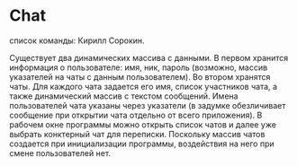 # Chat

список команды:
Кирилл Сорокин.

Существует два динамических массива с данными. В первом хранится информация о пользователе: имя, ник, пароль (возможно, массив указателей на чаты с данным пользователем). Во втором хранятся чаты. Для каждого чата задается его имя, список участников чата, а также динамический массив с текстом сообщений. Имена пользователей чата указаны через указатели (в задумке обезличивает сообщение при открытии чата отдельно от всего приложения). 
В рабочем окне программы можно открыть список чатов и далее уже выбрать конктерный чат для переписки. 
Поскольку массив чатов создается при инициализации программы, воздействия на него при смене пользователей нет.
